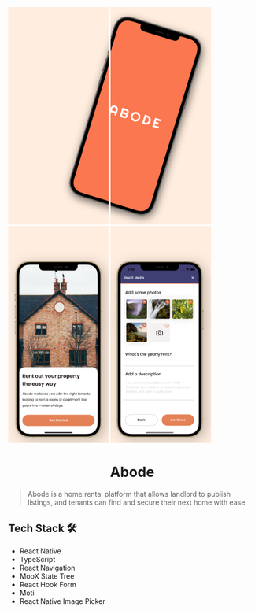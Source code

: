 <p><img width="204px" src="./brand/01.png"/> <img  width="204px" src="./brand/02.png" /> <img  width="204px" src="./brand/03.png"/> <img   width="204px" src="./brand/04.png"/>
<p align="center">
  <h1 align="center">Abode</h1>  
</p>

> Abode is a home rental platform that allows landlord to publish listings, and tenants can find and secure 
> their next home with ease.

## Tech Stack 🛠️

- React Native
- TypeScript
- React Navigation
- MobX State Tree
- React Hook Form
- Moti
- React Native Image Picker